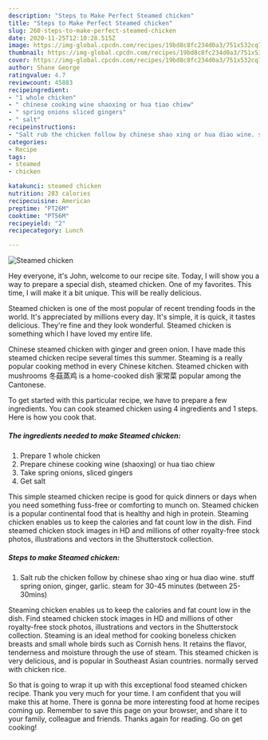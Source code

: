 ```yaml
---
description: "Steps to Make Perfect Steamed chicken"
title: "Steps to Make Perfect Steamed chicken"
slug: 260-steps-to-make-perfect-steamed-chicken
date: 2020-11-25T12:10:28.515Z
image: https://img-global.cpcdn.com/recipes/19bd8c8fc234d0a3/751x532cq70/steamed-chicken-recipe-main-photo.jpg
thumbnail: https://img-global.cpcdn.com/recipes/19bd8c8fc234d0a3/751x532cq70/steamed-chicken-recipe-main-photo.jpg
cover: https://img-global.cpcdn.com/recipes/19bd8c8fc234d0a3/751x532cq70/steamed-chicken-recipe-main-photo.jpg
author: Shane George
ratingvalue: 4.7
reviewcount: 45883
recipeingredient:
- "1 whole chicken"
- " chinese cooking wine shaoxing or hua tiao chiew"
- " spring onions sliced gingers"
- " salt"
recipeinstructions:
- "Salt rub the chicken follow by chinese shao xing or hua diao wine. stuff spring onion, ginger, garlic. steam for 30-45 minutes (between 25-30mins)"
categories:
- Recipe
tags:
- steamed
- chicken

katakunci: steamed chicken 
nutrition: 283 calories
recipecuisine: American
preptime: "PT26M"
cooktime: "PT56M"
recipeyield: "2"
recipecategory: Lunch

---
```



![Steamed chicken](https://img-global.cpcdn.com/recipes/19bd8c8fc234d0a3/751x532cq70/steamed-chicken-recipe-main-photo.jpg)

Hey everyone, it's John, welcome to our recipe site. Today, I will show you a way to prepare a special dish, steamed chicken. One of my favorites. This time, I will make it a bit unique. This will be really delicious.

Steamed chicken is one of the most popular of recent trending foods in the world. It's appreciated by millions every day. It's simple, it is quick, it tastes delicious. They're fine and they look wonderful. Steamed chicken is something which I have loved my entire life.

Chinese steamed chicken with ginger and green onion. I have made this steamed chicken recipe several times this summer. Steaming is a really popular cooking method in every Chinese kitchen. Steamed chicken with mushrooms 冬菇蒸鸡 is a home-cooked dish 家常菜 popular among the Cantonese.


To get started with this particular recipe, we have to prepare a few ingredients. You can cook steamed chicken using 4 ingredients and 1 steps. Here is how you cook that.

<!--inarticleads1-->

##### The ingredients needed to make Steamed chicken:

1. Prepare 1 whole chicken
1. Prepare  chinese cooking wine (shaoxing) or hua tiao chiew
1. Take  spring onions, sliced gingers
1. Get  salt


This simple steamed chicken recipe is good for quick dinners or days when you need something fuss-free or comforting to munch on. Steamed chicken is a popular continental food that is healthy and high in protein. Steaming chicken enables us to keep the calories and fat count low in the dish. Find steamed chicken stock images in HD and millions of other royalty-free stock photos, illustrations and vectors in the Shutterstock collection. 

<!--inarticleads2-->

##### Steps to make Steamed chicken:

1. Salt rub the chicken follow by chinese shao xing or hua diao wine. stuff spring onion, ginger, garlic. steam for 30-45 minutes (between 25-30mins)


Steaming chicken enables us to keep the calories and fat count low in the dish. Find steamed chicken stock images in HD and millions of other royalty-free stock photos, illustrations and vectors in the Shutterstock collection. Steaming is an ideal method for cooking boneless chicken breasts and small whole birds such as Cornish hens. It retains the flavor, tenderness and moisture through the use of steam. This steamed chicken is very delicious, and is popular in Southeast Asian countries. normally served with chicken rice. 

So that is going to wrap it up with this exceptional food steamed chicken recipe. Thank you very much for your time. I am confident that you will make this at home. There is gonna be more interesting food at home recipes coming up. Remember to save this page on your browser, and share it to your family, colleague and friends. Thanks again for reading. Go on get cooking!
